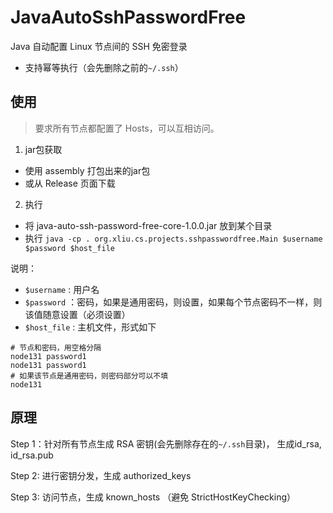 # JavaAutoSshPasswordFree

Java 自动配置 Linux 节点间的 SSH 免密登录
- 支持幂等执行（会先删除之前的`~/.ssh`）


## 使用
> 要求所有节点都配置了 Hosts，可以互相访问。

1. jar包获取

- 使用 assembly 打包出来的jar包 
- 或从 Release 页面下载

2. 执行
- 将 java-auto-ssh-password-free-core-1.0.0.jar 放到某个目录
- 执行 `java -cp . org.xliu.cs.projects.sshpasswordfree.Main $username $password $host_file`

说明：
- `$username` : 用户名
- `$password` ：密码，如果是通用密码，则设置，如果每个节点密码不一样，则该值随意设置（必须设置）
- `$host_file` : 主机文件，形式如下

```properties
# 节点和密码，用空格分隔
node131 password1
node131 password1
# 如果该节点是通用密码，则密码部分可以不填
node131
```

## 原理

Step 1：针对所有节点生成 RSA 密钥(会先删除存在的`~/.ssh`目录)， 生成id_rsa, id_rsa.pub

Step 2: 进行密钥分发，生成 authorized_keys

Step 3: 访问节点，生成 known_hosts （避免 StrictHostKeyChecking）